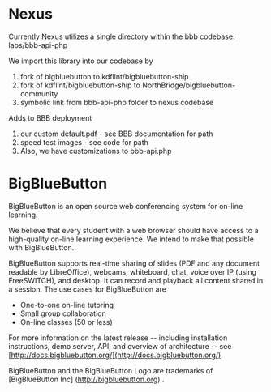 Nexus
=====
Currently Nexus utilizes a single directory within the bbb codebase: labs/bbb-api-php

We import this library into our codebase by 

1. fork of bigbluebutton to kdflint/bigbluebutton-ship
2. fork of kdflint/bigbluebutton-ship to NorthBridge/bigbluebutton-community
3. symbolic link from bbb-api-php folder to nexus codebase

Adds to BBB deployment

1. our custom default.pdf - see BBB documentation for path
2. speed test images - see code for path
3. Also, we have customizations to bbb-api.php


BigBlueButton
=============
BigBlueButton is an open source web conferencing system for on-line learning.  

We believe that every student with a web browser should have access to a high-quality on-line learning experience.  We intend to make that possible with BigBlueButton. 

BigBlueButton supports real-time sharing of slides (PDF and any document readable by LibreOffice), webcams, whiteboard, chat, voice over IP (using FreeSWITCH), and desktop.  It can record and playback all content shared in a session.  The use cases for BigBlueButton are

  * One-to-one on-line tutoring
  * Small group collaboration 
  * On-line classes (50 or less)

For more information on the latest release -- including installation instructions, demo server, API, and overview of architecture -- see [http://docs.bigbluebutton.org/](http://docs.bigbluebutton.org/).

BigBlueButton and the BigBlueButton Logo are trademarks of [BigBlueButton Inc] (http://bigbluebutton.org) .
